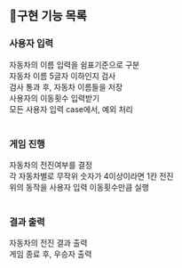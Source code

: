 ## 📝구현 기능 목록

### 사용자 입력
자동차의 이름 입력을 쉼표기준으로 구분 <br>
자동차 이름 5글자 이하인지 검사<br>
검사 통과 후, 자동차 이름들을 저장<br>
사용자의 이동횟수 입력받기<br>
모든 사용자 입력 case에서, 예외 처리<br>
<br>
### 게임 진행
자동차의 전진여부를 결정<br>
각 자동차별로 무작위 숫자가 4이상이라면 1칸 전진<br>
위의 동작을 사용자 입력 이동횟수만큼 실행 <br>
<br>
### 결과 출력
자동차의 전진 결과 출력<br>
게임 종료 후, 우승자 출력<br>
